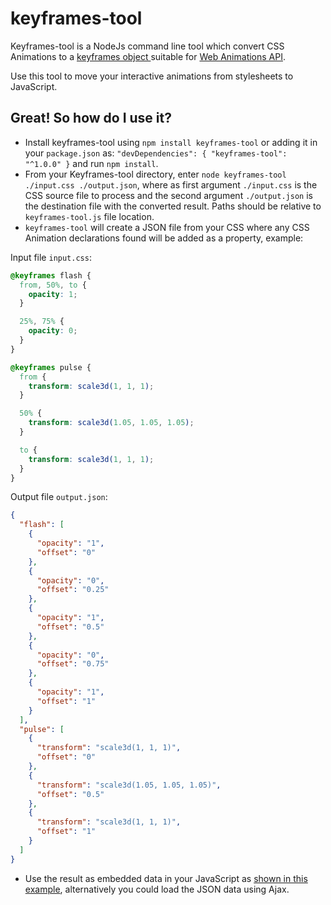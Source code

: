 # keyframes-tool

Keyframes-tool is a NodeJs command line tool which convert CSS Animations to a [keyframes object ](https://w3c.github.io/web-animations/#processing-a-keyframes-argument) suitable for [Web Animations API](https://w3c.github.io/web-animations/).

Use this tool to move your interactive animations from stylesheets to JavaScript.


## Great! So how do I use it?

- Install keyframes-tool using `npm install keyframes-tool` or adding it in your `package.json` as: `"devDependencies": { "keyframes-tool": "^1.0.0" }` and run `npm install`.
- From your Keyframes-tool directory, enter `node keyframes-tool ./input.css ./output.json`,
where as first argument `./input.css` is the CSS source file to process and the second argument `./output.json` is the destination file with the converted result.
Paths should be relative to `keyframes-tool.js` file location.
- `keyframes-tool` will create a JSON file from your CSS where any CSS Animation declarations found will be added as a property, example:

Input file `input.css`:
```css
@keyframes flash {
  from, 50%, to {
    opacity: 1;
  }

  25%, 75% {
    opacity: 0;
  }
}

@keyframes pulse {
  from {
    transform: scale3d(1, 1, 1);
  }

  50% {
    transform: scale3d(1.05, 1.05, 1.05);
  }

  to {
    transform: scale3d(1, 1, 1);
  }
}

```
Output file `output.json`:

```json
{
  "flash": [
    {
      "opacity": "1",
      "offset": "0"
    },
    {
      "opacity": "0",
      "offset": "0.25"
    },
    {
      "opacity": "1",
      "offset": "0.5"
    },
    {
      "opacity": "0",
      "offset": "0.75"
    },
    {
      "opacity": "1",
      "offset": "1"
    }
  ],
  "pulse": [
    {
      "transform": "scale3d(1, 1, 1)",
      "offset": "0"
    },
    {
      "transform": "scale3d(1.05, 1.05, 1.05)",
      "offset": "0.5"
    },
    {
      "transform": "scale3d(1, 1, 1)",
      "offset": "1"
    }
  ]
}
```
- Use the result as embedded data in your JavaScript as [shown in this example](http://codepen.io/gibbok/pen/ENpqZO), alternatively you could load the JSON data using Ajax.
